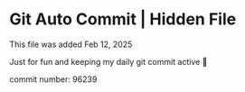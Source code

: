 # Git Auto Commit | Hidden File

This file was added Feb 12, 2025

Just for fun and keeping my daily git commit active 🤪

commit number: 96239
